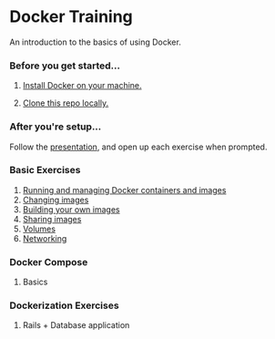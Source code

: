 # Docker Training

An introduction to the basics of using Docker. 

### Before you get started...

1. [Install Docker on your machine.](https://docs.docker.com/engine/installation/)

2. [Clone this repo locally.](https://github.com/delner/docker-training)

### After you're setup...

Follow the [presentation](https://1drv.ms/p/s!AoPSUV0rpt0Ajz1yfx_QLRBjmeqi), and open up each exercise when prompted.

### Basic Exercises

1. [Running and managing Docker containers and images](https://github.com/delner/docker-training/blob/master/exercises/basic/1-running_containers/README.md)
2. [Changing images](https://github.com/delner/docker-training/blob/master/exercises/basic/2-changing_images/README.md)
3. [Building your own images](https://github.com/delner/docker-training/blob/master/exercises/basic/3-building_images/README.md)
4. [Sharing images](https://github.com/delner/docker-training/blob/master/exercises/basic/4-sharing_images/README.md)
5. [Volumes](https://github.com/delner/docker-training/blob/master/exercises/basic/5-volumes/README.md)
6. [Networking](https://github.com/delner/docker-training/blob/master/exercises/basic/6-networking/README.md)

### Docker Compose

1. Basics

### Dockerization Exercises

1. Rails + Database application